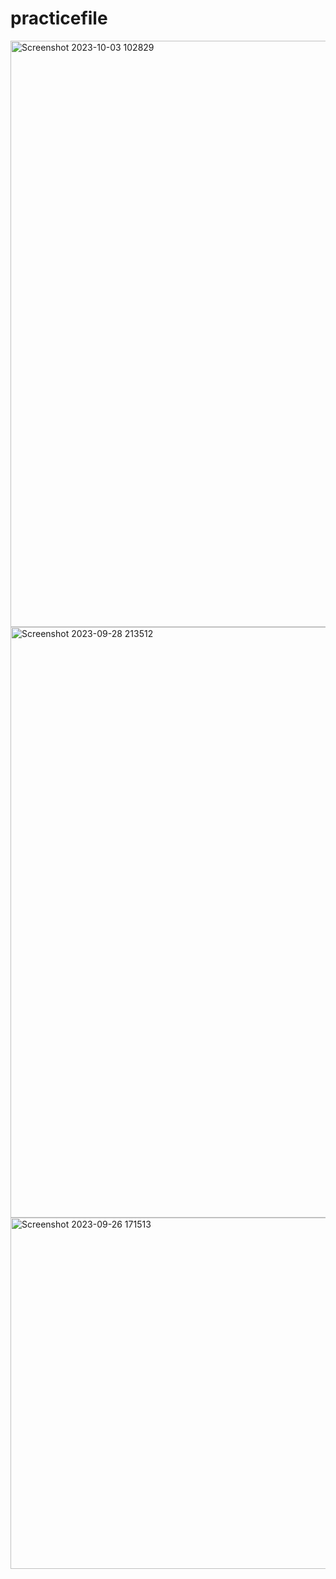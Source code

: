 # practicefile
<img width="938" alt="Screenshot 2023-10-03 102829" src="https://github.com/sagarkadamsearch/practicefile/assets/131011951/189771d1-1c77-434f-9cbc-00a381e9e3d5">

<img width="945" alt="Screenshot 2023-09-28 213512" src="https://github.com/sagarkadamsearch/practicefile/assets/131011951/479e03f7-05f2-439a-b85b-388b8a9afb57">
<img width="562" alt="Screenshot 2023-09-26 171513" src="https://github.com/sagarkadamsearch/practicefile/assets/131011951/97913ee5-7ffc-409e-bd5a-61159cd36f53">
